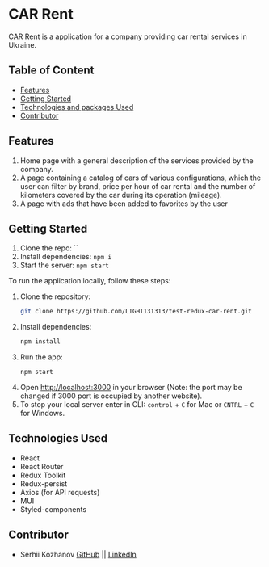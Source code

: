 # CAR Rent

CAR Rent is a application for a company providing car rental services in
Ukraine.

## Table of Content

- [Features](#features)
- [Getting Started](#getting-started)
- [Technologies and packages Used](#technologies-and-packages-used)
- [Contributor](#contributor)

## Features

1. Home page with a general description of the services provided by the company.
2. A page containing a catalog of cars of various configurations, which the user
   can filter by brand, price per hour of car rental and the number of
   kilometers covered by the car during its operation (mileage).
3. A page with ads that have been added to favorites by the user

## Getting Started

1. Clone the repo: ``
2. Install dependencies: `npm i`
3. Start the server: `npm start`

To run the application locally, follow these steps:

1. Clone the repository:
   ```bash
   git clone https://github.com/LIGHT131313/test-redux-car-rent.git
   ```
2. Install dependencies:
   ```bash
   npm install
   ```
3. Run the app:
   ```bash
   npm start
   ```
4. Open [http://localhost:3000](http://localhost:3000) in your browser (Note:
   the port may be changed if 3000 port is occupied by another website).
5. To stop your local server enter in CLI: `control` + `C` for Mac or `CNTRL` +
   `C` for Windows.

## Technologies Used

- React
- React Router
- Redux Toolkit
- Redux-persist
- Axios (for API requests)
- MUI
- Styled-components

## Contributor

- Serhii Kozhanov [GitHub](https://github.com/LIGHT131313) ||
  [LinkedIn](https://www.linkedin.com/in/serhii-kozhanov/)
